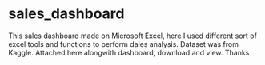 # sales_dashboard
This sales dashboard made on Microsoft Excel, here I used different sort of excel tools and functions to perform dales analysis.
Dataset was from Kaggle.
Attached here alongwith dashboard, download and view.
Thanks
